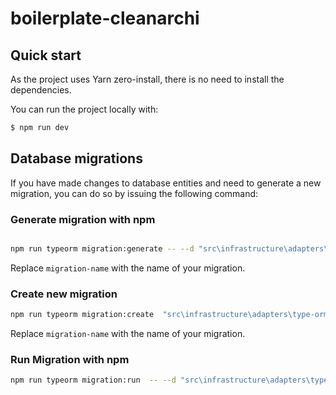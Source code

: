 # boilerplate-cleanarchi

## Quick start

As the project uses Yarn zero-install, there is no need to install the
dependencies.

You can run the project locally with:

```sh
$ npm run dev
```

## Database migrations

If you have made changes to database entities and need to generate a new
migration, you can do so by issuing the following command:


### Generate migration with npm 
```sh

npm run typeorm migration:generate -- --d "src\infrastructure\adapters\type-orm\data-source.ts"   "src\infrastructure\adapters\type-orm\migrations\migration-name"

```
Replace `migration-name` with the name of your migration.

### Create new migration
```sh
npm run typeorm migration:create  "src\infrastructure\adapters\type-orm\migrations\migration-name"

```
Replace `migration-name` with the name of your migration.

### Run Migration with npm
```sh
npm run typeorm migration:run  -- --d "src\infrastructure\adapters\type-orm\data-source.ts"

```


